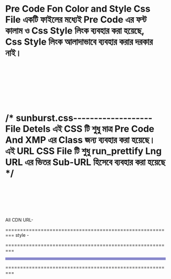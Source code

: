 </br></br>

Pre Code Fon Color and Style Css File একটি ফাইলের মধ্যেই  Pre Code এর ফন্ট কালাম ও Css Style লিংক ব্যবহার করা হয়েছে, </br>
Css Style লিংক আলাদাভাবে ব্যবহার করার দরকার নাই। </br></br>
</br></br></br></br>
    /* sunburst.css------------------- File Detels
    এই CSS টি শুধু মাত্র Pre Code And XMP এর Class জন্য ব্যবহার করা হয়েছে। 
    এই  URL CSS File টি শুধু run_prettify Lng URL এর ভিতর Sub-URL হিসেবে ব্যবহার করা হয়েছে
    */
</br></br></br></br>
=========================================================


<head>
All CDN URL-
<script src="https://cdn.jsdelivr.net/gh/google/code-prettify@master/loader/run_prettify.js?autoload=true&amp;skin=sunburst&amp;lang=css" defer=""></script>

=========================================================
style -
<style type="text/css">
.operative { font-weight: bold; border: 1px solid yellow; }
#quine { border: 4px solid #88c; }
</style>
</head>

=========================================================
<body>
<pre class="prettyprint" id="quine"></pre>
<script type="text/javascript">//<![CDATA[
(function () {
  function htmlEscape(s) {
    return s
      .replace(/&/g, '&amp;')
      .replace(/</g, '&lt;')
      .replace(/>/g, '&gt;');
  }
 
  // this page's own source code
  var quineHtml = htmlEscape(
    '<!DOCTYPE html>\n<html>\n' +
    document.documentElement.innerHTML +
    '\n<\/html>\n');
 
  // Highlight the operative parts:
  quineHtml = quineHtml.replace(
    /&lt;script src[\s\S]*?&gt;&lt;\/script&gt;|&lt;!--\?[\s\S]*?--&gt;|&lt;pre\b[\s\S]*?&lt;\/pre&gt;/g,
    '<span class="operative">$&<\/span>');
 
  // insert into PRE
  document.getElementById("quine").innerHTML = quineHtml;
})();
//]]>
</script>
</body>
=========================================================


